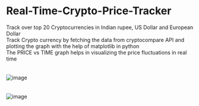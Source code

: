# Real-Time-Crypto-Price-Tracker
Track over top 20 Cryptocurrencies in Indian rupee, US Dollar and European Dollar<br>
Track Crypto currency by fetching the data from cryptocompare API and plotting the graph with the help of matplotlib in python<br>
The PRICE vs TIME graph helps in visualizing the price fluctuations in real time<br>
<br>
<br>
![image](https://user-images.githubusercontent.com/86735538/140025300-d27fbdcc-5ec5-447f-ae95-b49b00c46fc4.png)
<br>
<br>
<br>
![image](https://user-images.githubusercontent.com/86735538/140025394-fb50b3d1-7e08-4c9a-ab0c-ffd1dbcb654c.png)


